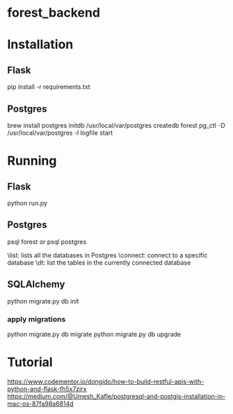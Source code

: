 # forest_backend

# Installation
## Flask
pip install -r requirements.txt

## Postgres
brew install postgres
initdb /usr/local/var/postgres
createdb forest
pg_ctl -D /usr/local/var/postgres -l logfile start


# Running 
## Flask
python run.py

## Postgres
psql forest
or
psql postgres

\list: lists all the databases in Postgres
\connect: connect to a specific database
\dt: list the tables in the currently connected database

## SQLAlchemy
python migrate.py db init

### apply migrations
python migrate.py db migrate
python migrate.py db upgrade

# Tutorial
https://www.codementor.io/dongido/how-to-build-restful-apis-with-python-and-flask-fh5x7zjrx
https://medium.com/@Umesh_Kafle/postgresql-and-postgis-installation-in-mac-os-87fa98a6814d

